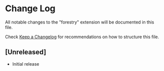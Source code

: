 # Change Log
All notable changes to the "forestry" extension will be documented in this file.

Check [Keep a Changelog](http://keepachangelog.com/) for recommendations on how to structure this file.

## [Unreleased]
- Initial release